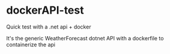 # dockerAPI-test
Quick test with a .net api + docker

It's the generic WeatherForecast dotnet API with a dockerfile to containerize the api
